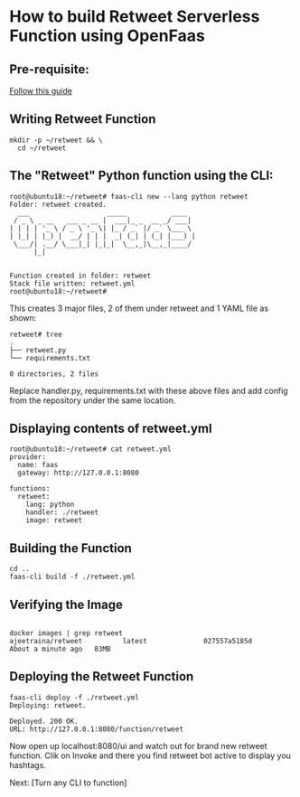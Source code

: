 # How to build Retweet Serverless Function using OpenFaas

## Pre-requisite:

[Follow this guide](https://github.com/ajeetraina/openfaas/blob/master/README.md)


## Writing Retweet Function

```
mkdir -p ~/retweet && \
  cd ~/retweet
```
## The "Retweet" Python function using the CLI:


```
root@ubuntu18:~/retweet# faas-cli new --lang python retweet
Folder: retweet created.
  ___                   _____           ____
 / _ \ _ __   ___ _ __ |  ___|_ _  __ _/ ___|
| | | | '_ \ / _ \ '_ \| |_ / _` |/ _` \___ \
| |_| | |_) |  __/ | | |  _| (_| | (_| |___) |
 \___/| .__/ \___|_| |_|_|  \__,_|\__,_|____/
      |_|


Function created in folder: retweet
Stack file written: retweet.yml
root@ubuntu18:~/retweet#
```

This creates 3 major files, 2 of them under retweet and 1 YAML file as shown:

```
retweet# tree
.
├── retweet.py
└── requirements.txt

0 directories, 2 files

```

Replace handler.py, requirements.txt with these above files and add config from the repository under the same location.


## Displaying contents of retweet.yml
```
root@ubuntu18:~/retweet# cat retweet.yml
provider:
  name: faas
  gateway: http://127.0.0.1:8080

functions:
  retweet:
    lang: python
    handler: ./retweet
    image: retweet

```

## Building the Function

```
cd ..
faas-cli build -f ./retweet.yml
```

## Verifying the Image
```

docker images | grep retweet
ajeetraina/retweet          latest              027557a5185d        About a minute ago   83MB

```

## Deploying the Retweet Function

 ```
 faas-cli deploy -f ./retweet.yml
Deploying: retweet.

Deployed. 200 OK.
URL: http://127.0.0.1:8080/function/retweet
```
Now open up localhost:8080/ui and watch out for brand new retweet function. Clik on Invoke and there you find retweet bot active to display you hashtags.

Next: [Turn any CLI to function]

